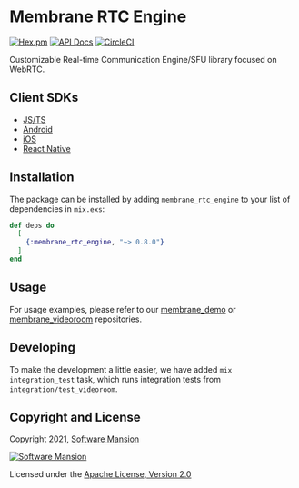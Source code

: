 # Membrane RTC Engine

[![Hex.pm](https://img.shields.io/hexpm/v/membrane_rtc_engine.svg)](https://hex.pm/packages/membrane_rtc_engine)
[![API Docs](https://img.shields.io/badge/api-docs-yellow.svg?style=flat)](https://hexdocs.pm/membrane_rtc_engine)
[![CircleCI](https://circleci.com/gh/membraneframework/membrane_rtc_engine.svg?style=svg)](https://circleci.com/gh/membraneframework/membrane_rtc_engine)

Customizable Real-time Communication Engine/SFU library focused on WebRTC.

## Client SDKs

* [JS/TS](https://github.com/membraneframework/membrane-webrtc-js)
* [Android](https://github.com/membraneframework/membrane-webrtc-android)
* [iOS](https://github.com/membraneframework/membrane-webrtc-ios)
* [React Native](https://github.com/membraneframework/react-native-membrane-webrtc)

## Installation

The package can be installed by adding `membrane_rtc_engine` to your list of dependencies in `mix.exs`:

```elixir
def deps do
  [
    {:membrane_rtc_engine, "~> 0.8.0"}
  ]
end
```

## Usage

For usage examples, please refer to our [membrane_demo](https://github.com/membraneframework/membrane_demo/tree/master/webrtc/videoroom) or
[membrane_videoroom](https://github.com/membraneframework/membrane_videoroom) repositories.


## Developing

To make the development a little easier, we have added `mix integration_test` task, which runs integration tests from `integration/test_videoroom`.

## Copyright and License

Copyright 2021, [Software Mansion](https://swmansion.com/?utm_source=git&utm_medium=readme&utm_campaign=membrane_rtc_engine)

[![Software Mansion](https://logo.swmansion.com/logo?color=white&variant=desktop&width=200&tag=membrane-github)](https://swmansion.com/?utm_source=git&utm_medium=readme&utm_campaign=membrane_rtc_engine)

Licensed under the [Apache License, Version 2.0](LICENSE)
